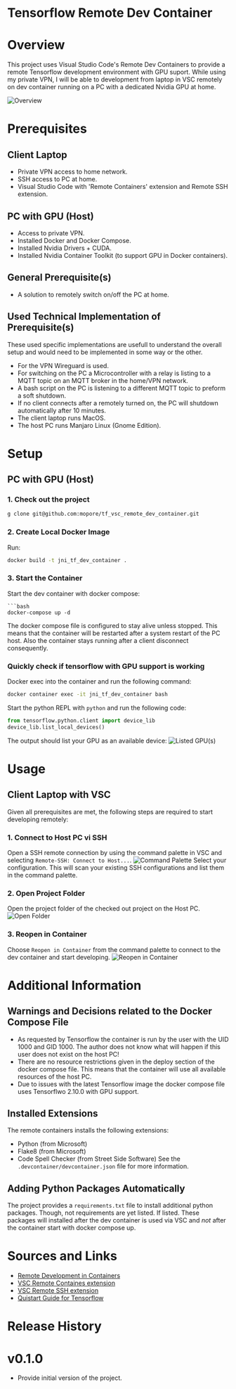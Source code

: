 Tensorflow Remote Dev Container 
===============================

# Overview
This project uses Visual Studio Code's Remote Dev Containers to provide a remote Tensorflow 
development environment with GPU suport.
While using my private VPN, I will be able to development 
from laptop in VSC remotely on dev container running on a PC with a dedicated Nvidia
GPU at home.

![Overview](doc/overview.jpeg)

# Prerequisites
## Client Laptop
- Private VPN access to home network.
- SSH access to PC at home.
- Visual Studio Code with 'Remote Containers' extension and Remote SSH extension.

## PC with GPU (Host)
- Access to private VPN.
- Installed Docker and Docker Compose.
- Installed Nvidia Drivers + CUDA.
- Installed Nvidia Container Toolkit (to support GPU in Docker containers).

## General Prerequisite(s)
- A solution to remotely switch on/off the PC at home.

## Used Technical Implementation of Prerequisite(s)
These used specific implementations  are usefull to understand
the overall setup and would need to be implemented in some way or the other.
- For the VPN Wireguard is used.
- For switching on the PC a Microcontroller with a relay is listing to a MQTT topic on an MQTT
broker in the home/VPN network.
- A bash script on the PC is listening to a different MQTT topic to preform a soft shutdown. 
- If no client connects after a remotely turned on, the PC will shutdown automatically after 10 
minutes.
- The client laptop runs MacOS.
- The host PC runs Manjaro Linux (Gnome Edition).

# Setup
## PC with GPU (Host)

### 1. Check out the project
```bash
g clone git@github.com:mopore/tf_vsc_remote_dev_container.git
```

### 2. Create Local Docker Image
Run:
```bash
docker build -t jni_tf_dev_container .
```

### 3. Start the Container
Start the dev container with docker compose:
```
```bash
docker-compose up -d
```
The docker compose file is configured to stay alive unless stopped. This means that the container will be restarted after a system restart of the PC host. Also the container stays running after a client disconnect consequently. 

### Quickly check if tensorflow with GPU support is working
Docker exec into the container and run the following command:
```bash
docker container exec -it jni_tf_dev_container bash
```

Start the python REPL with `python` and run the following code:
```python
from tensorflow.python.client import device_lib
device_lib.list_local_devices()
```
The output should list your GPU as an available device:
![Listed GPU(s)](doc/quickcheck.png)

# Usage

## Client Laptop with VSC
Given all prerequisites are met, the following steps are required to start developing remotely:

### 1. Connect to Host PC vi SSH
Open a SSH remote connection by using the command palette in VSC and selecting `Remote-SSH: Connect to Host...`.
![Command Palette](doc/command_palette.png)
Select your configuration. This will scan your existing SSH configurations and list them in the command palette.

### 2. Open Project Folder
Open the project folder of the checked out project on the Host PC.
![Open Folder](doc/open_folder.png)

### 3. Reopen in Container
Choose `Reopen in Container` from the command palette to connect to the dev container and start developing.
![Reopen in Container](doc/reopen_in_container.png)

# Additional Information

## Warnings and Decisions related to the Docker Compose File
- As requested by Tensorflow the container is run by the user with the UID 1000 and GID 1000. The author does not know what will happen if this user does not exist on the host PC!
- There are no resource restrictions given in the deploy section of the docker compose file. This means that the container will use all available resources of the host PC.
- Due to issues with the latest Tensorflow image the docker compose file uses Tensorflwo 2.10.0 with GPU support.

## Installed Extensions
The remote containers installs the following extensions:
- Python (from Microsoft)
- Flake8 (from Microsoft)
- Code Spell Checker (from Street Side Software)
See the `.devcontainer/devcontainer.json` file for more information.

## Adding Python Packages Automatically
The project provides a `requirements.txt` file to install additional python packages. Though, not requirements are yet listed. If listed. These packages will installed after the
dev container is used via VSC and *not* after the container start with docker compose up.

# Sources and Links
- [Remote Development in Containers](https://code.visualstudio.com/docs/devcontainers/containers)
- [VSC Remote Containes extension](https://marketplace.visualstudio.com/items?itemName=ms-vscode-remote.remote-containers)
- [VSC Remote SSH extension](https://code.visualstudio.com/docs/remote/ssh) 
- [Quistart Guide for Tensorflow](https://www.tensorflow.org/tutorials/quickstart/beginner)


# Release History

# v0.1.0
- Provide initial version of the project.
